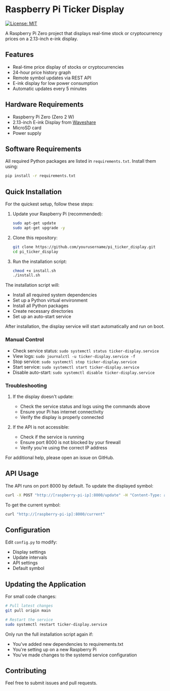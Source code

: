 # Raspberry Pi Ticker Display

[![License: MIT](https://img.shields.io/badge/License-MIT-yellow.svg)](https://opensource.org/licenses/MIT)

A Raspberry Pi Zero project that displays real-time stock or cryptocurrency prices on a 2.13-inch e-ink display.

## Features

- Real-time price display of stocks or cryptocurrencies
- 24-hour price history graph
- Remote symbol updates via REST API
- E-ink display for low power consumption
- Automatic updates every 5 minutes

## Hardware Requirements

- Raspberry Pi Zero (Zero 2 W)
- 2.13-inch E-ink Display from [Waveshare](https://www.waveshare.com/catalogsearch/result/?q=2.13)
- MicroSD card
- Power supply

## Software Requirements

All required Python packages are listed in `requirements.txt`. Install them using:

```bash
pip install -r requirements.txt
```

## Quick Installation

For the quickest setup, follow these steps:

1. Update your Raspberry Pi (recommended):
   ```bash
   sudo apt-get update
   sudo apt-get upgrade -y
   ```

2. Clone this repository:
   ```bash
   git clone https://github.com/yourusername/pi_ticker_display.git
   cd pi_ticker_display
   ```

3. Run the installation script:
   ```bash
   chmod +x install.sh
   ./install.sh
   ```

The installation script will:
- Install all required system dependencies
- Set up a Python virtual environment
- Install all Python packages
- Create necessary directories
- Set up an auto-start service

After installation, the display service will start automatically and run on boot.

### Manual Control

- Check service status: `sudo systemctl status ticker-display.service`
- View logs: `sudo journalctl -u ticker-display.service -f`
- Stop service: `sudo systemctl stop ticker-display.service`
- Start service: `sudo systemctl start ticker-display.service`
- Disable auto-start: `sudo systemctl disable ticker-display.service`

### Troubleshooting

1. If the display doesn't update:
   - Check the service status and logs using the commands above
   - Ensure your Pi has internet connectivity
   - Verify the display is properly connected

2. If the API is not accessible:
   - Check if the service is running
   - Ensure port 8000 is not blocked by your firewall
   - Verify you're using the correct IP address

For additional help, please open an issue on GitHub.


## API Usage

The API runs on port 8000 by default. To update the displayed symbol:

```bash
curl -X POST "http://[raspberry-pi-ip]:8000/update" -H "Content-Type: application/json" -d '{"symbol": "AAPL"}'
```

To get the current symbol:

```bash
curl "http://[raspberry-pi-ip]:8000/current"
```

## Configuration

Edit `config.py` to modify:
- Display settings
- Update intervals
- API settings
- Default symbol

## Updating the Application

For small code changes:
```bash
# Pull latest changes
git pull origin main

# Restart the service
sudo systemctl restart ticker-display.service
```

Only run the full installation script again if:
- You've added new dependencies to requirements.txt
- You're setting up on a new Raspberry Pi
- You've made changes to the systemd service configuration

## Contributing

Feel free to submit issues and pull requests.

